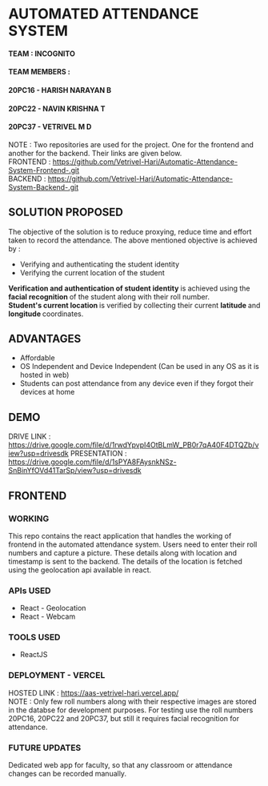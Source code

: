 # AUTOMATED ATTENDANCE SYSTEM

#### TEAM : INCOGNITO
#### TEAM MEMBERS : 
#### 20PC16 - HARISH NARAYAN B
#### 20PC22 - NAVIN KRISHNA T
#### 20PC37 - VETRIVEL M D

NOTE : Two repositories are used for the project. One for the frontend and another for the backend. Their links are given below.<br>
FRONTEND : https://github.com/Vetrivel-Hari/Automatic-Attendance-System-Frontend-.git <br>
BACKEND : https://github.com/Vetrivel-Hari/Automatic-Attendance-System-Backend-.git <br>

## SOLUTION PROPOSED
The objective of the solution is to reduce proxying, reduce time and effort taken to record the attendance.
The above mentioned objective is achieved by :
<ul>
  <li>Verifying and authenticating the student identity</li>
  <li>Verifying the current location of the student</li>
</ul>
<b> Verification and authentication of student identity </b> is achieved using the <b> facial recognition </b> of the student along with
their roll number. <br>
<b> Student's current location </b> is verified by collecting their current <b> latitude </b> and <b> longitude </b> coordinates. <br>

## ADVANTAGES
<ul>
  <li>Affordable</li>
  <li>OS Independent and Device Independent (Can be used in any OS as it is hosted in web)</li>
  <li>Students can post attendance from any device even if they forgot their devices at home</li>
</ul>

## DEMO
DRIVE LINK : https://drive.google.com/file/d/1rwdYpvpI4OtBLmW_PB0r7qA40F4DTQZb/view?usp=drivesdk
PRESENTATION : https://drive.google.com/file/d/1sPYA8FAysnkNSz-SnBinYfOVd41TarSp/view?usp=drivesdk

## FRONTEND

### WORKING
This repo contains the react application that handles the working of frontend in the automated attendance system. Users need to enter
their roll numbers and capture a picture. These details along with location and timestamp is sent to the backend. The details of the
location is fetched using the geolocation api available in react.

### APIs USED
<ul>
  <li>React - Geolocation</li>
  <li>React - Webcam</li>
</ul>

### TOOLS USED
<ul>
  <li>ReactJS</li>
</ul>

### DEPLOYMENT - VERCEL
HOSTED LINK : https://aas-vetrivel-hari.vercel.app/ <br>
NOTE : Only few roll numbers along with their respective images are stored in the databse for development purposes. For testing use the roll numbers 20PC16, 20PC22 and 20PC37, but still it requires facial recognition for attendance.

### FUTURE UPDATES
Dedicated web app for faculty, so that any classroom or attendance changes can be recorded manually.
